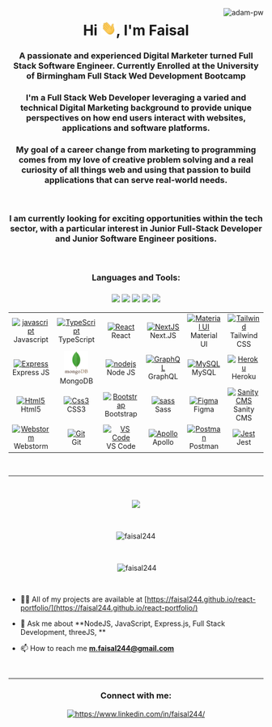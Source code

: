 <p><img align="right" src="https://github.com/Adam-pw/Adam-pw/blob/main/animation_500_kxa883sd.gif" alt="adam-pw" /></p>

<h1 align="center">Hi <img src="https://raw.githubusercontent.com/ABSphreak/ABSphreak/master/gifs/Hi.gif"width="30px">, I'm Faisal</h1>
<h3 align="center">A passionate and experienced Digital Marketer turned Full Stack Software Engineer. Currently Enrolled at the University of Birmingham Full Stack Wed Development Bootcamp</h3>

<h3 align="center">I'm a Full Stack Web Developer leveraging a varied and technical Digital Marketing background to provide unique perspectives on how end users interact with websites, applications and software platforms.</h3>


<h3 align="center">My goal of a career change from marketing to programming comes from my love of creative problem solving and a real curiosity of all things web and using that passion to build applications that can serve real-world needs.</h3>
<br>

<h3 align="center">I am currently looking for exciting opportunities within the tech sector, with a particular interest in Junior Full-Stack Developer and Junior Software Engineer positions.</h3>
<br>

 
<h3 align="center">  Languages and Tools: </h3>


<h3 align="center"><img src = "https://media2.giphy.com/media/QssGEmpkyEOhBCb7e1/giphy.gif?cid=ecf05e47a0n3gi1bfqntqmob8g9aid1oyj2wr3ds3mg700bl&rid=giphy.gif" width = 4%>
<img src = "https://media2.giphy.com/media/QssGEmpkyEOhBCb7e1/giphy.gif?cid=ecf05e47a0n3gi1bfqntqmob8g9aid1oyj2wr3ds3mg700bl&rid=giphy.gif" width = 4%>
<img src = "https://media2.giphy.com/media/QssGEmpkyEOhBCb7e1/giphy.gif?cid=ecf05e47a0n3gi1bfqntqmob8g9aid1oyj2wr3ds3mg700bl&rid=giphy.gif" width = 4%>
<img src = "https://media2.giphy.com/media/QssGEmpkyEOhBCb7e1/giphy.gif?cid=ecf05e47a0n3gi1bfqntqmob8g9aid1oyj2wr3ds3mg700bl&rid=giphy.gif" width = 4%>
<img src = "https://media2.giphy.com/media/QssGEmpkyEOhBCb7e1/giphy.gif?cid=ecf05e47a0n3gi1bfqntqmob8g9aid1oyj2wr3ds3mg700bl&rid=giphy.gif" width = 4%></h3>

<table align="center">
  <tr>
     <td align="center" width="96">
      <a href="#js">
        <img src="https://upload.wikimedia.org/wikipedia/commons/thumb/9/99/Unofficial_JavaScript_logo_2.svg/1024px-Unofficial_JavaScript_logo_2.svg.png" width="48" height="48" alt="javascript" />
      </a>
      <br>Javascript
    </td>
    <td align="center" width="96">
      <a href="#ts">
        <img src="https://upload.wikimedia.org/wikipedia/commons/thumb/4/4c/Typescript_logo_2020.svg/1200px-Typescript_logo_2020.svg.png" width="48" height="48" alt="TypeScript" />
      </a>
      <br>TypeScript
    </td>
        </td> 
          <td align="center" width="96">
      <a href="#React">
        <img src="https://seeklogo.com/images/R/react-logo-7B3CE81517-seeklogo.com.png" width="48" height="48" alt="React" />
      </a>
      <br>React
    </td>
        <td align="center" width="96">
      <a href="#NextJS">
        <img src="https://seeklogo.com/images/N/next-js-logo-8FCFF51DD2-seeklogo.com.png" width="48" height="48" alt="NextJS" />
      </a>
      <br>Next.JS
    </td>
              <td align="center" width="96">
      <a href="#materialui" >
        <img src="https://seeklogo.com/images/M/material-ui-logo-5BDCB9BA8F-seeklogo.com.png" width="48" height="48" alt="Material UI" />
      </a>
      <br>Material UI
    </td>
         <td align="center" width="96">
      <a href="#tailwind">
        <img src="https://seeklogo.com/images/T/tailwind-css-logo-5AD4175897-seeklogo.com.png" width="48" height="48" alt="Tailwind" />
      </a>
      <br>Tailwind CSS
    </td>
  </tr>
  
  <tr>
    <td align="center" width="96">
      <a href="#express">
        <img src="https://assets.website-files.com/61ca3f775a79ec5f87fcf937/6202fcdee5ee8636a145a41b_1234-p-500.png" width="48" height="48" alt="Express" />
      </a>
      <br>Express JS
          </td>
           <td align="center" width="96">
      <a href="#mongodb" >
        <img src="https://raw.githubusercontent.com/devicons/devicon/master/icons/mongodb/mongodb-original-wordmark.svg" width="48" height="48" alt="MongoDB" />
      </a>
      <br>MongoDB
    </td>
         <td align="center" width="96">
        <a href="#nodejs">
            <img src="https://seeklogo.com/images/N/nodejs-logo-FBE122E377-seeklogo.com.png" width="48" height="48"
                alt="nodejs" />
        </a>
        <br>Node JS
    </td>
     <td align="center" width="96">
      <a href="#graphql">
        <img src="https://www.vectorlogo.zone/logos/graphql/graphql-icon.svg" width="48" height="48" alt="GraphQL" />
      </a>
      <br>GraphQL  
          <td align="center" width="96">
      <a href="#mysql">
        <img src="https://seeklogo.com/images/M/mysql-logo-69B39F7D18-seeklogo.com.png" width="48" height="48" alt="MySQL" />
      </a>
      <br>MySQL
    </td>
          <td align="center" width="96">
      <a href="#heroku">
        <img src="https://www.vectorlogo.zone/logos/heroku/heroku-icon.svg" width="48" height="48" alt="Heroku" />
      </a>
      <br>Heroku
    </td>
  </tr>

   <tr>
           <td align="center" width="96">
      <a href="#html5">
        <img src="https://seeklogo.com/images/H/html5-without-wordmark-color-logo-14D252D878-seeklogo.com.png" width="48" height="48" alt="Html5" />
      </a>
      <br>Html5
    </td>   
     <td align="center" width="96">
      <a href="#css3">
        <img src="https://upload.wikimedia.org/wikipedia/commons/thumb/6/62/CSS3_logo.svg/48px-CSS3_logo.svg.png" width="48" height="48" alt="Css3" />
      </a>
      <br>CSS3
    </td>
         <td align="center" width="96">
      <a href="#bootstrap">
        <img src="https://cdn.worldvectorlogo.com/logos/bootstrap-4.svg" width="48" height="48" alt="Bootstrap" />
      </a>
      <br>Bootstrap
    </td>
             <td align="center" width="96">
      <a href="#sass">
        <img src="https://seeklogo.com/images/S/sass-logo-E41E7734A8-seeklogo.com.png" width="48" height="48" alt="sass" />
      </a>
      <br>Sass
    </td>
         <td align="center" width="96">
      <a href="#figma" >
        <img src="https://www.vectorlogo.zone/logos/figma/figma-icon.svg" width="48" height="48" alt="Figma" />
      </a>
      <br>Figma
    </td>
    <td align="center" width="96">
      <a href="#sanitycms">
        <img src="https://avatars.githubusercontent.com/u/17177659?s=280&v=4" width="48" height="48" alt="Sanity CMS" />
      </a>
      <br>Sanity CMS
    </td>
  </tr>

  <tr> 
       <td align="center" width="96">
      <a href="#webstorm">
        <img src="https://seeklogo.com/images/W/webstorm-logo-691E749F21-seeklogo.com.png" width="48" height="48" alt="Webstorm" />
      </a>
      <br>Webstorm
    </td>
        <td align="center" width="96">
      <a href="#git" >
        <img src="https://upload.wikimedia.org/wikipedia/commons/thumb/3/3f/Git_icon.svg/1200px-Git_icon.svg.png" width="48" height="48" alt="Git" />
      </a>
      <br>Git
    </td>
          <td align="center"  width="96">
      <a href="#vscode">
        <img src="https://upload.wikimedia.org/wikipedia/commons/9/9a/Visual_Studio_Code_1.35_icon.svg" width="48" height="48" alt="VS Code" />
      </a>
      <br>VS Code
    </td>
            <td align="center" width="96">
        <a href="#apollo">
            <img src="https://seeklogo.com/images/A/apollo-logo-DC7DD3C444-seeklogo.com.png" width="48"
                height="48" alt="Apollo" />
        </a>
        <br>Apollo
    </td> 
      <td align="center" width="96">
      <a href="#postman" >
        <img src="https://www.vectorlogo.zone/logos/getpostman/getpostman-icon.svg" width="48" height="48" alt="Postman" />
      </a>
      <br>Postman
    </td>
     <td align="center" width="96">
      <a href="#jest">
        <img src="https://seeklogo.com/images/J/jest-logo-F9901EBBF7-seeklogo.com.png" width="48" height="48" alt="Jest" />
      </a>
      <br>Jest
    </td>
  </tr>
</table>
<br>
<hr/>
<br>

<p align="center"><img align="center" src="https://github-profile-trophy.vercel.app/?username=faisal244&theme=algolia" ></p>
<br>

<p align="center"><img align="center" src="https://github-readme-streak-stats.herokuapp.com?user=faisal244&theme=react&date_format=j%20M%5B%20Y%5D" alt="faisal244"></p>
<br>

<p align="center">&nbsp;<img align="center" src="https://github-readme-stats.vercel.app/api?username=faisal244&show_icons=true&locale=en&theme=react" alt="faisal244" /></p>
<br>





- 👨‍💻 All of my projects are available at [https://faisal244.github.io/react-portfolio/](https://faisal244.github.io/react-portfolio/)

- 💬 Ask me about **NodeJS, JavaScript, Express.js, Full Stack Development, threeJS, **

- 📫 How to reach me **m.faisal244@gmail.com**
<br>
<hr/>

<h3 align="center">Connect with me:</h3>
<p align="center">
<a href="https://linkedin.com/in/https://www.linkedin.com/in/faisal244/" target="blank"><img align="center" src="https://raw.githubusercontent.com/rahuldkjain/github-profile-readme-generator/master/src/images/icons/Social/linked-in-alt.svg" alt="https://www.linkedin.com/in/faisal244/" height="30" width="40" /></a>
</p>
